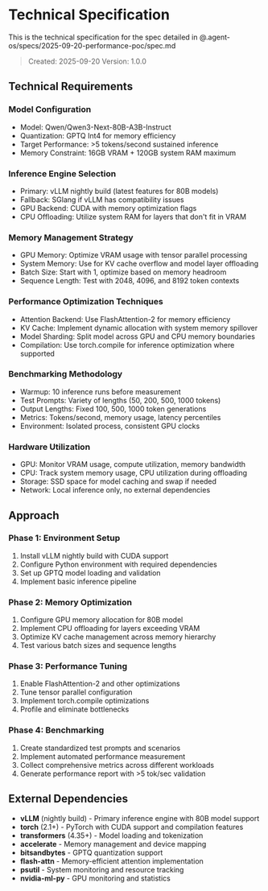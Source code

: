 # Technical Specification

This is the technical specification for the spec detailed in @.agent-os/specs/2025-09-20-performance-poc/spec.md

> Created: 2025-09-20
> Version: 1.0.0

## Technical Requirements

### Model Configuration
- Model: Qwen/Qwen3-Next-80B-A3B-Instruct
- Quantization: GPTQ Int4 for memory efficiency
- Target Performance: >5 tokens/second sustained inference
- Memory Constraint: 16GB VRAM + 120GB system RAM maximum

### Inference Engine Selection
- Primary: vLLM nightly build (latest features for 80B models)
- Fallback: SGlang if vLLM has compatibility issues
- GPU Backend: CUDA with memory optimization flags
- CPU Offloading: Utilize system RAM for layers that don't fit in VRAM

### Memory Management Strategy
- GPU Memory: Optimize VRAM usage with tensor parallel processing
- System Memory: Use for KV cache overflow and model layer offloading
- Batch Size: Start with 1, optimize based on memory headroom
- Sequence Length: Test with 2048, 4096, and 8192 token contexts

### Performance Optimization Techniques
- Attention Backend: Use FlashAttention-2 for memory efficiency
- KV Cache: Implement dynamic allocation with system memory spillover
- Model Sharding: Split model across GPU and CPU memory boundaries
- Compilation: Use torch.compile for inference optimization where supported

### Benchmarking Methodology
- Warmup: 10 inference runs before measurement
- Test Prompts: Variety of lengths (50, 200, 500, 1000 tokens)
- Output Lengths: Fixed 100, 500, 1000 token generations
- Metrics: Tokens/second, memory usage, latency percentiles
- Environment: Isolated process, consistent GPU clocks

### Hardware Utilization
- GPU: Monitor VRAM usage, compute utilization, memory bandwidth
- CPU: Track system memory usage, CPU utilization during offloading
- Storage: SSD space for model caching and swap if needed
- Network: Local inference only, no external dependencies

## Approach

### Phase 1: Environment Setup
1. Install vLLM nightly build with CUDA support
2. Configure Python environment with required dependencies
3. Set up GPTQ model loading and validation
4. Implement basic inference pipeline

### Phase 2: Memory Optimization
1. Configure GPU memory allocation for 80B model
2. Implement CPU offloading for layers exceeding VRAM
3. Optimize KV cache management across memory hierarchy
4. Test various batch sizes and sequence lengths

### Phase 3: Performance Tuning
1. Enable FlashAttention-2 and other optimizations
2. Tune tensor parallel configuration
3. Implement torch.compile optimizations
4. Profile and eliminate bottlenecks

### Phase 4: Benchmarking
1. Create standardized test prompts and scenarios
2. Implement automated performance measurement
3. Collect comprehensive metrics across different workloads
4. Generate performance report with >5 tok/sec validation

## External Dependencies

- **vLLM** (nightly build) - Primary inference engine with 80B model support
- **torch** (2.1+) - PyTorch with CUDA support and compilation features
- **transformers** (4.35+) - Model loading and tokenization
- **accelerate** - Memory management and device mapping
- **bitsandbytes** - GPTQ quantization support
- **flash-attn** - Memory-efficient attention implementation
- **psutil** - System monitoring and resource tracking
- **nvidia-ml-py** - GPU monitoring and statistics